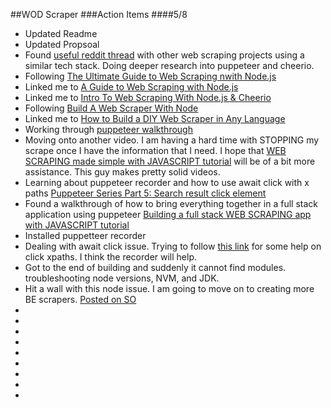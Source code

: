 ##WOD Scraper
###Action Items
####5/8

* Updated Readme
* Updated Propsoal
* Found [useful reddit thread](https://www.reddit.com/r/webdev/comments/9z2lw4/web_scraping_using_nodejs_and_cheerio/_) with other web scraping projects using a similar tech stack. Doing deeper research into puppeteer and cheerio.
* Following [The Ultimate Guide to Web Scraping nwith Node.js](https://www.freecodecamp.org/news/the-ultimate-guide-to-web-scraping-with-node-js-daa2027dcd3/)
* Linked me to [A Guide to Web Scraping with Node.js](https://www.youtube.com/watch?v=dXjKh66BR2U)
* Linked me to [Intro To Web Scraping With Node.js & Cheerio](https://www.youtube.com/watch?v=LoziivfAAjE) 
* Following [Build A Web Scraper With Node](https://pusher.com/tutorials/web-scraper-node)
* Linked me to [How to Build a DIY Web Scraper in Any Language](https://levelup.gitconnected.com/how-to-build-a-diy-web-scraper-in-any-language-1104ac0713cd) 
* Working through [puppeteer walkthrough](https://github.com/puppeteer/puppeteer)
* Moving onto another video. I am having a hard time with STOPPING my scrape once I have the information that I need. I hope that [WEB SCRAPING made simple with JAVASCRIPT tutorial](https://www.youtube.com/watch?v=TzZ3YOUhCxo) will be of a bit more assistance. This guy makes pretty solid videos. 
* Learning about puppeteer recorder and how to use await click with x paths [Puppeteer Series Part 5: Search result click element](https://www.youtube.com/watch?v=JN7HGnZo0c8)
* Found a walkthrough of how to bring everything together in a full stack application using puppeteer [Building a full stack WEB SCRAPING app with JAVASCRIPT tutorial](https://www.youtube.com/watch?v=7FjhF6Hy9gY)
* Installed puppetteer recorder
* Dealing with await click issue. Trying to follow [this link](https://stackoverflow.com/questions/58087966/puppeteer-how-to-click-element-using-xpath) for some help on click xpaths. I think the recorder will help. 
* Got to the end of building and suddenly it cannot find modules. troubleshooting node versions, NVM, and JDK.
* Hit a wall with this node issue. I am going to move on to creating more BE scrapers. [Posted on SO](https://stackoverflow.com/questions/61896624/node-js-module-not-found-in-subfolder)
* 
* 
* 
* 
* 
* 
* 
* 
* 